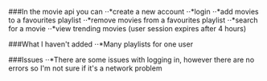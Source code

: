 ###In the movie api you can
⋅⋅*create a new account
⋅⋅*login
⋅⋅*add movies to a favourites playlist
⋅⋅*remove movies from a favourites playlist
⋅⋅*search for a movie
⋅⋅*view trending movies
(user session expires after 4 hours)

###What I haven't added
⋅⋅*Many playlists for one user

###Issues
⋅⋅*There are some issues with logging in, however there are no errors so I'm not sure if it's a network problem